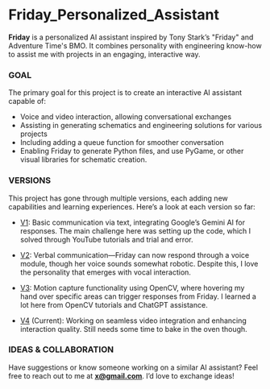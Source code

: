 # Friday_Personalized_Assistant

**Friday** is a personalized AI assistant inspired by Tony Stark’s "Friday" and Adventure Time's BMO. It combines personality with engineering know-how to assist me with projects in an engaging, interactive way.

### **GOAL**
The primary goal for this project is to create an interactive AI assistant capable of:
- Voice and video interaction, allowing conversational exchanges
- Assisting in generating schematics and engineering solutions for various projects
- Including adding a queue function for smoother conversation
- Enabling Friday to generate Python files, and use PyGame, or other visual libraries for schematic creation.

### **VERSIONS**
This project has gone through multiple versions, each adding new capabilities and learning experiences. Here’s a look at each version so far:

- [V1](https://github.com/Ingenieria-Olvera/Friday_Personalized_Assistant/blob/main/Friday_V1.py): Basic communication via text, integrating Google’s Gemini AI for responses. The main challenge here was setting up the code, which I solved through YouTube tutorials and trial and error.

- [V2](https://github.com/Ingenieria-Olvera/Friday_Personalized_Assistant/blob/main/Friday_V2.py): Verbal communication—Friday can now respond through a voice module, though her voice sounds somewhat robotic. Despite this, I love the personality that emerges with vocal interaction.

- [V3](https://github.com/Ingenieria-Olvera/Friday_Personalized_Assistant/blob/main/Friday_V3.py): Motion capture functionality using OpenCV, where hovering my hand over specific areas can trigger responses from Friday. I learned a lot here from OpenCV tutorials and ChatGPT assistance.

- [V4](https://github.com/Ingenieria-Olvera/Friday_Personalized_Assistant/blob/main/Friday_V4.py) (Current): Working on seamless video integration and enhancing interaction quality. Still needs some time to bake in the oven though.

### **IDEAS & COLLABORATION**
Have suggestions or know someone working on a similar AI assistant? Feel free to reach out to me at **x@gmail.com**. I’d love to exchange ideas!
